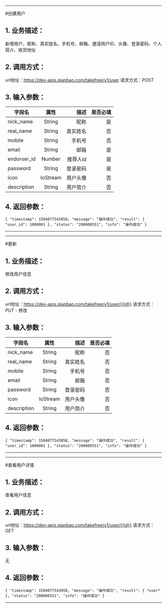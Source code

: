 ***
#创建用户
## 1. 业务描述：
新增用户，昵称、真实姓名、手机号、邮箱、邀请用户ID、头像、登录密码、个人简介、收货地址

## 2. 调用方式：
url地址：https://dev-apis.qianbao.com/takefree/v1/user
请求方式：*POST*

## 3. 输入参数：
|字段名|属性|描述|是否必填|
|---------|:------:|------:|------------:|
|nick_name|String|昵称|是|
|real_name|String|真实姓名|否|
|mobile|String|手机号|否|
|email|String|邮箱|是|
|endorser_id|Number|推荐人id|是|
|password|String|登录密码|是|
|icon|IoStream|用户头像|否|
|description|String|用户简介|否|

## 4. 返回参数：
`{
    "timestamp": 1504077543058,
    "message": "操作成功",
    "result": {
        "user_id": 1000001
    },
    "status": "200000551",
    "info": "操作成功"
}`
***

***
#更新
## 1. 业务描述：
修改用户信息

## 2. 调用方式：
url地址：https://dev-apis.qianbao.com/takefree/v1/user/{{id}}
请求方式：*PUT* - 修改

## 3. 输入参数：
|字段名|属性|描述|是否必填|
|---------|:------:|------:|------------:|
|nick_name|String|昵称|否|
|real_name|String|真实姓名|否|
|mobile|String|手机号|否|
|email|String|邮箱|否|
|password|String|登录密码|否|
|icon|IoStream|用户头像|否|
|description|String|用户简介|否|

## 4. 返回参数：
`{
    "timestamp": 1504077543058,
    "message": "操作成功",
    "result": {
        "user_id": 1000001
    },
    "status": "200000551",
    "info": "操作成功"
}`
***

***
#查看用户详情
## 1. 业务描述：
查看用户信息

## 2. 调用方式：
url地址：https://dev-apis.qianbao.com/takefree/v1/user/{{id}}
请求方式：*GET*

## 3. 输入参数：
无

## 4. 返回参数：
`{
    "timestamp": 1504077543058,
    "message": "操作成功",
    "result": {
        *user*
    },
    "status": "200000551",
    "info": "操作成功"
}`
***